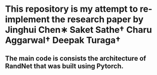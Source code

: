 # This repository is my attempt to re-implement the research paper by Jinghui Chen∗ Saket Sathe† Charu Aggarwal† Deepak Turaga† 

## The main code is consists the architecture of RandNet that was built using Pytorch.
